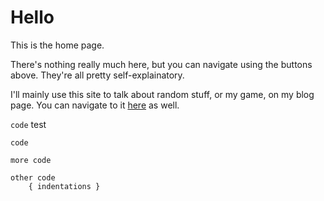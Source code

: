 # Hello

This is the home page.

There's nothing really much here, but you can navigate using the buttons above. They're all pretty self-explainatory.

I'll mainly use this site to talk about random stuff, or my game, on my blog page.
You can navigate to it [here](blog.html) as well.

`code` test

```
code

more code

other code
    { indentations }
```